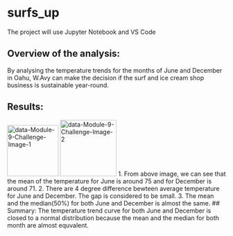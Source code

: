 # surfs_up
The project will use Jupyter Notebook and VS Code
## Overview of the analysis:
By analysing the temperature trends for the months of June and December in Oahu, W.Avy can make the decision if the surf and ice cream shop business is sustainable year-round.
## Results:
<img width="118" alt="data-Module-9-Challenge-Image-1" src="https://user-images.githubusercontent.com/19679507/116793500-f1d68800-aa7b-11eb-91d8-132fb39bbe38.png">
<img width="130" alt="data-Module-9-Challenge-Image-2" src="https://user-images.githubusercontent.com/19679507/116793501-f1d68800-aa7b-11eb-9ef8-0935076913e9.png">
1. From above image, we can see that the mean of the temperature for June is around 75 and for December is around 71.
2. There are 4 degree difference bewteen average temperature for June and December. The gap  is considered to be small.
3. The mean and the median(50%) for both June and December is almost the same.
## Summary: 
The temperature trend curve for both June and December is closed to a normal distribution because the mean and the median for both month are almost equvalent. 
